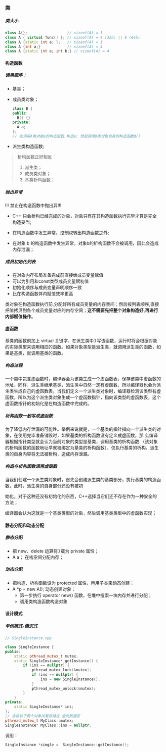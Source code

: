### 类

##### 类大小

``` cpp
class A{};				    // sizeof(A) = 1
class A { virtual func() }; // sizeof(A) = 4 (32b) || 8 (64b)
class A {static int a; };   // sizeof(A) = 1
class A {int a;}            // sizeof(A) = 4
class A {static int a; int b;} // sizeof(A) = 4
```

#### 构造函数

##### 调用顺序：

- 基类；

- 成员类对象；

  ```cpp
  class B {
  public:
  	B() {}
  private:
  	A a;
  };
  // 先调用A类对象a的构造函数,构造a; 然后调用B类对象自身的构造函数B()
  ```

- 派⽣类构造函数;

> 析构函数正好相反：
>
> 1. 派生类；
> 2. 成员类对象；
> 3. 基类析构函数；



##### 抛出异常

!!! 禁止在构造函数中抛出异!!!

- C++ 只会析构已经完成的对象，对象只有在其构造函数执⾏完毕才算是完全构造妥当;

- 在构造函数中发⽣异常，控制权转出构造函数之外;
- 在对象 b 的构造函数中发⽣异常，对象b的析构函数不会被调⽤，因此会造成内存泄漏；

##### 成员初始化列表

- 在对象内存布局准备完成前直接给成员变量赋值
- 可以为引用和const类型成员变量赋初值
- 初始化顺序与成员变量声明顺序一致
- 比在构造函数体内赋值效率更高

类对象在构造函数执行前,分配好所有成员变量的内存空间；然后按列表顺序,直接把值拷贝到各个成员变量对应的内存空间；**这不需要先把整个对象构造好,再进行内部赋值操作**。



#### 虚函数

基类的函数前加上 virtual 关键字，在派⽣类中᯿写该函数，运⾏时将会根据对象的实际类型来调⽤相应的函数。如果对象类型是派⽣类，就调⽤派⽣类的函数，如果是基类，就调⽤基类的函数。

##### 构造过程

⼀个类中包含虚函数时，编译器会为该类⽣成⼀个虚函数表，保存该类中虚函数的地址，同样，派⽣类继承基类，派⽣类中⾃然⼀定有虚函数，所以编译器也会为派⽣类⽣成⾃⼰的虚函数表。当我们定义⼀个派⽣类对象时，编译器检测该类型有虚函数，所以为这个派⽣类对象⽣成⼀个虚函数指针，指向该类型的虚函数表，这个虚函数指针的初始化是在构造函数中完成的。

##### 析构函数一般写成虚函数

为了降低内存泄漏的可能性。举例来说就是，⼀个基类的指针指向⼀个派⽣类的对象，在使⽤完毕准备销毁时，如果基类的析构函数没有定义成虚函数，那 么编译器根据指针类型就会认为当前对象的类型是基类，调⽤基类的析构函数 （该对象的析构函数的函数地址早就被绑定为基类的析构函数），仅执⾏基类的析构，派⽣类的⾃身内容将⽆法被析构，造成内存泄漏。



##### 构造与析构函数调用虚函数

当我们创建⼀个派⽣类对象时，⾸先会创建派⽣类的基类部分，执⾏基类的构造函数，此时，派⽣类的⾃身部分还没有被初

始化，对于这种还没有初始化的东⻄，C++选择当它们还不存在作为⼀种安全的⽅法；

编译器会认为这就是⼀个基类类型的对象，然后调⽤基类类型中的虚函数实现；



#### 静态分配和动态分配

##### 静态分配

- 把 new、delete 运算符᯿载为 private 属性；
- A a； 在栈空间分配内存；



##### 动态分配

- 把构造、析构函数设为 protected 属性，再⽤⼦类来动态创建；
- A *p  = new A(); 动态创建对象：
  - 第⼀步执⾏ operator new() 函数，在堆中搜索⼀块内存并进⾏分配；
  - 调⽤类构造函数构造对象



#### 设计模式

##### 单例模式-懒汉式

```cpp
// SingleInstance.cpp

class SingleInstance {
public:
	static pthread_mutex_t mutex;
	static SingleInstance* getInstance() {
		if (ins == nullptr) {
			pthread_mutex_lock(&mutex);
			if (ins == nullptr) {
				ins = new SingleInstance();
			}
			pthread_mutex_unlock(&mutex);
		}
	}
private:
	static SingleInstance* ins;
};
// 会将以下两个对象加载存储在 全局数据区
pthread_mutex_t MyClass::mutex;
SingleInstance* MyClass::ins = nullptr;
```

调用：

```cpp
SingleInstance *single =  SingleInstance::getInstance();
```


